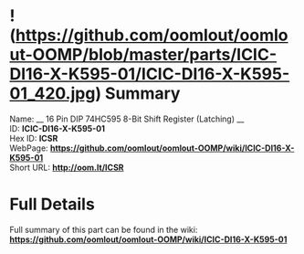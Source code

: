 
!(https://github.com/oomlout/oomlout-OOMP/blob/master/parts/ICIC-DI16-X-K595-01/ICIC-DI16-X-K595-01_420.jpg)
Summary
=================
  
Name: __ 16 Pin DIP 74HC595 8-Bit Shift Register (Latching) __    
ID: __ICIC-DI16-X-K595-01__   
Hex ID: __ICSR__   
WebPage: __https://github.com/oomlout/oomlout-OOMP/wiki/ICIC-DI16-X-K595-01__   
Short URL: __http://oom.lt/ICSR__   

Full Details
==========================
Full summary of this part can be found in the wiki:   
__https://github.com/oomlout/oomlout-OOMP/wiki/ICIC-DI16-X-K595-01__    

